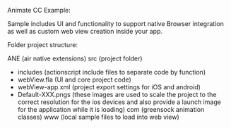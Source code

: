 
Animate CC Example: 

Sample includes UI and functionality to support native Browser integration as well as custom web view creation inside your app.

Folder project structure:

ANE (air native extensions)
src (project folder)
- includes (actionscript include files to separate code by function)
- webView.fla (UI and core project code)
- webView-app.xml (project export settings for iOS and android)
- Default-XXX.pngs (these images are used to scale the project to the correct resolution for the ios devices and also provide a launch image for the application while it is loading)
com (greensock animation classes)
www (local sample files to load into web view)
